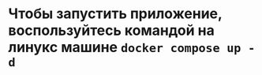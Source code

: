 #  Чтобы запустить приложение, воспользуйтесь командой на линукс машине ```docker compose up -d``` #

